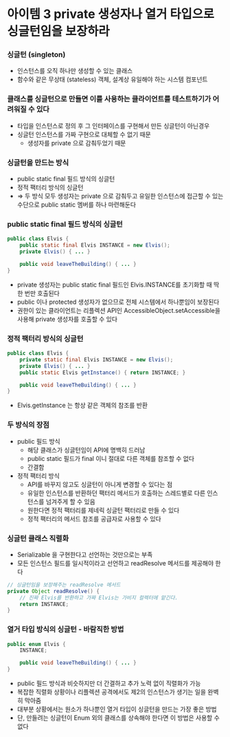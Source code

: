 # 아이템 3 private 생성자나 열거 타입으로 싱글턴임을 보장하라

### 싱글턴 (singleton)

- 인스턴스를 오직 하나만 생성할 수 있는 클래스
- 함수와 같은 무상태 (stateless) 객체, 설계상 유일해야 하는 시스템 컴포넌트

### 클래스를 싱글턴으로 만들면 이를 사용하는 클라이언트를 테스트하기가 어려워질 수 있다

- 타입을 인스턴스로 정의 후 그 인터페이스를 구현해서 만든 싱글턴이 아닌경우
- 싱글턴 인스턴스를 가짜 구현으로 대체할 수 없기 때문
    - 생성자를 private 으로 감춰두었기 때문


### 싱글턴을 만드는 방식

- public static final 필드 방식의 싱글턴
- 정적 팩터리 방식의 싱글턴
- ⇒ 두 방식 모두 생성자는 private 으로 감춰두고 유일한 인스턴스에 접근할 수 있는 수단으로 public static 멤버를 하나 마련해둔다

### public static final 필드 방식의 싱글턴

```java
public class Elvis {
	public static final Elvis INSTANCE = new Elvis();
	private Elvis() { ... }

	public void leaveTheBuilding() { ... }
}
```

- private 생성자는 public static final 필드인 Elvis.INSTANCE를 초기화할 때 딱 한 번만 호출된다
- public 이나 protected 생성자가 없으므로 전체 시스템에서 하나뿐임이 보장된다
- 권한이 있는 클라이언트는 리플렉션 API인 AccessibleObject.setAccessible을 사용해 private 생성자를 호출할 수 있다

### 정적 팩터리 방식의 싱글턴

```java
public class Elvis {
	private static final Elvis INSTANCE = new Elvis();
	private Elvis() { ... }
	public static Elvis getInstance() { return INSTANCE; }

	public void leaveTheBuilding() { ... }
}
```

- Elvis.getInstance 는 항상 같은 객체의 참조를 반환

### 두 방식의 장점

- public 필드 방식
    - 해당 클래스가 싱글턴임이 API에 명백히 드러남
    - public static 필드가 final 이니 절대로 다른 객체를 참조할 수 없다
    - 간결함
- 정적 팩터리 방식
    - API를 바꾸지 않고도 싱글턴이 아니게 변경할 수 있다는 점
    - 유일한 인스턴스를 반환하던 팩터리 메서드가 호출하는 스레드별로 다른 인스턴스를 넘겨주게 할 수 있음
    - 원한다면 정적 팩터리를 제네릭 싱글턴 팩터리로 만들 수 있다
    - 정적 팩터리의 메서드 참조를 공급자로 사용할 수 있다

### 싱글턴 클래스 직렬화

- Serializable 을 구현한다고 선언하는 것만으로는 부족
- 모든 인스턴스 필드를 일시적이라고 선언하고 readResolve 메서드를 제공해야 한다

```java
// 싱글턴임을 보장해주는 readResolve 메서드
private Object readResolve() {
	// 진짜 Elvis를 반환하고 가짜 Elvis는 가비지 컬렉터에 맡긴다.
	return INSTANCE;
}
```

### 열거 타입 방식의 싱글턴 - 바람직한 방법

```java
public enum Elvis {
	INSTANCE;

	public void leaveTheBuilding() { ... }
}
```

- public 필드 방식과 비슷하지만 더 간결하고 추가 노력 없이 직렬화가 가능
- 복잡한 직렬화 상황이나 리플렉션 공격에서도 제2의 인스턴스가 생기는 일을 완벽히 막아줌
- 대부분 상황에서는 원소가 하나뿐인 열거 타입이 싱글턴을 만드는 가장 좋은 방법
- 단, 만들려는 싱글턴이 Enum 외의 클래스를 상속해야 한다면 이 방법은 사용할 수 없다